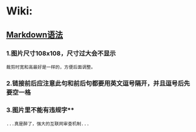 # Wiki:

## **[Markdown语法](https://docs.github.com/cn/get-started/writing-on-github/getting-started-with-writing-and-formatting-on-github/basic-writing-and-formatting-syntax)**

### 1.图片尺寸108x108，尺寸过大会不显示

`裁剪时宽和高最好是一样的，方便后面调整。`

### 2.链接前后应注意此句和前后句都要用英文逗号隔开，并且逗号后先要空一格

### 3.图片里不能有违规字**

`...真是醉了，强大的互联网审查机制...`


